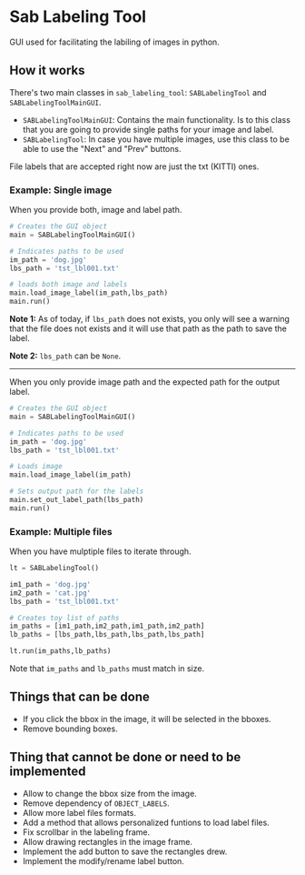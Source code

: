 # Sab Labeling Tool

GUI used for facilitating the labiling of images in python.


## How it works

There's two main classes in ```sab_labeling_tool```: ```SABLabelingTool``` and ```SABLabelingToolMainGUI```.

- ```SABLabelingToolMainGUI```: Contains the main functionality. Is to this class that you are going to provide single paths for your image and label.
- ```SABLabelingTool```: In case you have multiple images, use this class to be able to use the "Next" and "Prev" buttons.

File labels that are accepted right now are just the txt (KITTI) ones.

### Example: Single image
When you provide both, image and label path.

```python
# Creates the GUI object
main = SABLabelingToolMainGUI()

# Indicates paths to be used
im_path = 'dog.jpg'
lbs_path = 'tst_lbl001.txt'

# loads both image and labels
main.load_image_label(im_path,lbs_path)
main.run()
```

**Note 1:** As of today, if ```lbs_path``` does not exists, you only will see a warning that the file does not exists and it will use that path as the path to save the label.

**Note 2:** ```lbs_path``` can be ```None```.

----

When you only provide image path and the expected path for the output label.

```python
# Creates the GUI object
main = SABLabelingToolMainGUI()

# Indicates paths to be used
im_path = 'dog.jpg'
lbs_path = 'tst_lbl001.txt'

# Loads image
main.load_image_label(im_path)

# Sets output path for the labels
main.set_out_label_path(lbs_path)
main.run()
```

### Example: Multiple files
When you have mulptiple files to iterate through.

```python
lt = SABLabelingTool()

im1_path = 'dog.jpg'
im2_path = 'cat.jpg'
lbs_path = 'tst_lbl001.txt'

# Creates toy list of paths
im_paths = [im1_path,im2_path,im1_path,im2_path]
lb_paths = [lbs_path,lbs_path,lbs_path,lbs_path]

lt.run(im_paths,lb_paths)
```

Note that ```im_paths``` and ```lb_paths``` must match in size.

## Things that can be done

- If you click the bbox in the image, it will be selected in the bboxes.
- Remove bounding boxes.

## Thing that cannot be done or need to be implemented

- Allow to change the bbox size from the image.
- Remove dependency of ```OBJECT_LABELS```.
- Allow more label files formats.
- Add a method that allows personalized funtions to load label files.
- Fix scrollbar in the labeling frame.
- Allow drawing rectangles in the image frame.
- Implement the add button to save the rectangles drew.
- Implement the modify/rename label button.